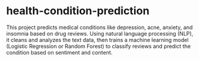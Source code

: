 # health-condition-prediction
This project predicts medical conditions like depression, acne, anxiety, and insomnia based on drug reviews. Using natural language processing (NLP), it cleans and analyzes the text data, then trains a machine learning model (Logistic Regression or Random Forest) to classify reviews and predict the condition based on sentiment and content.
